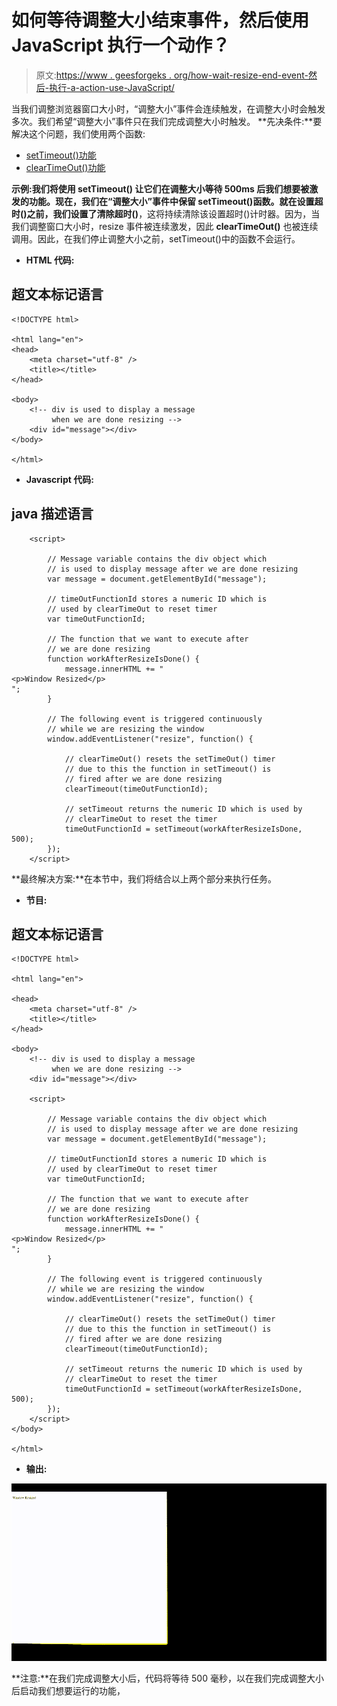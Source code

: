 # 如何等待调整大小结束事件，然后使用 JavaScript 执行一个动作？

> 原文:[https://www . geesforgeks . org/how-wait-resize-end-event-然后-执行-a-action-use-JavaScript/](https://www.geeksforgeeks.org/how-to-wait-resize-end-event-and-then-perform-an-action-using-javascript/)

当我们调整浏览器窗口大小时，“调整大小”事件会连续触发，在调整大小时会触发多次。我们希望“调整大小”事件只在我们完成调整大小时触发。
**先决条件:**要解决这个问题，我们使用两个函数:

*   [setTimeout()功能](https://www.geeksforgeeks.org/java-script-settimeout-setinterval-method/)
*   [clearTimeOut()功能](https://www.geeksforgeeks.org/javascript-cleartimeout-clearinterval-method/)

**示例:**我们将使用 **setTimeout()** 让它们在调整大小等待 500ms 后我们想要被激发的功能。现在，我们在“调整大小”事件中保留 setTimeout()函数。就在**设置超时()**之前，我们设置了**清除超时()**，这将持续清除该设置超时()计时器。因为，当我们调整窗口大小时，resize 事件被连续激发，因此 **clearTimeOut()** 也被连续调用。因此，在我们停止调整大小之前，setTimeout()中的函数不会运行。

*   **HTML 代码:**

## 超文本标记语言

```
<!DOCTYPE html>

<html lang="en">
<head>
    <meta charset="utf-8" />
    <title></title>
</head>

<body>
    <!-- div is used to display a message
         when we are done resizing -->
    <div id="message"></div>
</body>

</html>
```

*   **Javascript 代码:**

## java 描述语言

```
    <script>

        // Message variable contains the div object which
        // is used to display message after we are done resizing
        var message = document.getElementById("message");

        // timeOutFunctionId stores a numeric ID which is
        // used by clearTimeOut to reset timer
        var timeOutFunctionId;

        // The function that we want to execute after
        // we are done resizing
        function workAfterResizeIsDone() {
            message.innerHTML += "
<p>Window Resized</p>
";
        }

        // The following event is triggered continuously
        // while we are resizing the window
        window.addEventListener("resize", function() {

            // clearTimeOut() resets the setTimeOut() timer
            // due to this the function in setTimeout() is
            // fired after we are done resizing
            clearTimeout(timeOutFunctionId);

            // setTimeout returns the numeric ID which is used by
            // clearTimeOut to reset the timer
            timeOutFunctionId = setTimeout(workAfterResizeIsDone, 500);
        });
    </script>
```

**最终解决方案:**在本节中，我们将结合以上两个部分来执行任务。

*   **节目:**

## 超文本标记语言

```
<!DOCTYPE html>

<html lang="en">

<head>
    <meta charset="utf-8" />
    <title></title>
</head>

<body>
    <!-- div is used to display a message
         when we are done resizing -->
    <div id="message"></div>

    <script>

        // Message variable contains the div object which
        // is used to display message after we are done resizing
        var message = document.getElementById("message");

        // timeOutFunctionId stores a numeric ID which is
        // used by clearTimeOut to reset timer
        var timeOutFunctionId;

        // The function that we want to execute after
        // we are done resizing
        function workAfterResizeIsDone() {
            message.innerHTML += "
<p>Window Resized</p>
";
        }

        // The following event is triggered continuously
        // while we are resizing the window
        window.addEventListener("resize", function() {

            // clearTimeOut() resets the setTimeOut() timer
            // due to this the function in setTimeout() is
            // fired after we are done resizing
            clearTimeout(timeOutFunctionId);

            // setTimeout returns the numeric ID which is used by
            // clearTimeOut to reset the timer
            timeOutFunctionId = setTimeout(workAfterResizeIsDone, 500);
        });
    </script>
</body>

</html>
```

*   **输出:**

![output](img/0f7b11fbb53f7a46e9e3fbe594b0eb48.png)

**注意:**在我们完成调整大小后，代码将等待 500 毫秒，以在我们完成调整大小后启动我们想要运行的功能，
